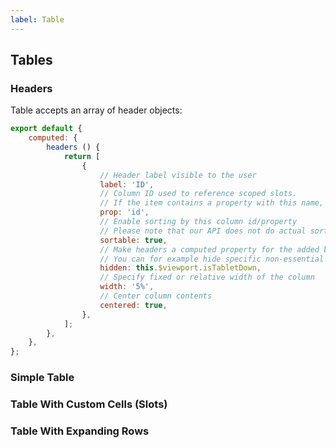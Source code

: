 ```yaml
---
label: Table
---
```


## Tables

<ComponentMeta name="NTable" />

<ComponentMeta name="NTableHead" />

<ComponentMeta name="NTableBody" />


### Headers

Table accepts an array of header objects:

```js
export default {
    computed: {
        headers () {
            return [
                {
                    // Header label visible to the user
                    label: 'ID',
                    // Column ID used to reference scoped slots.
                    // If the item contains a property with this name, it can be used to automatically render cell content
                    prop: 'id',
                    // Enable sorting by this column id/property
                    // Please note that our API does not do actual sorting (see examples below)
                    sortable: true,
                    // Make headers a computed property for the added benefit of conditional column rendering
                    // You can for example hide specific non-essential columns on smaller viewports
                    hidden: this.$viewport.isTabletDown,
                    // Specify fixed or relative width of the column
                    width: '5%',
                    // Center column contents
                    centered: true,
                },
            ];
        },
    },
};
```

### Simple Table

<ComponentDemo name="SimpleTable" />

### Table With Custom Cells (Slots)

<ComponentDemo name="TableSlots" />

### Table With Expanding Rows

<ComponentDemo name="TableExpand" />

